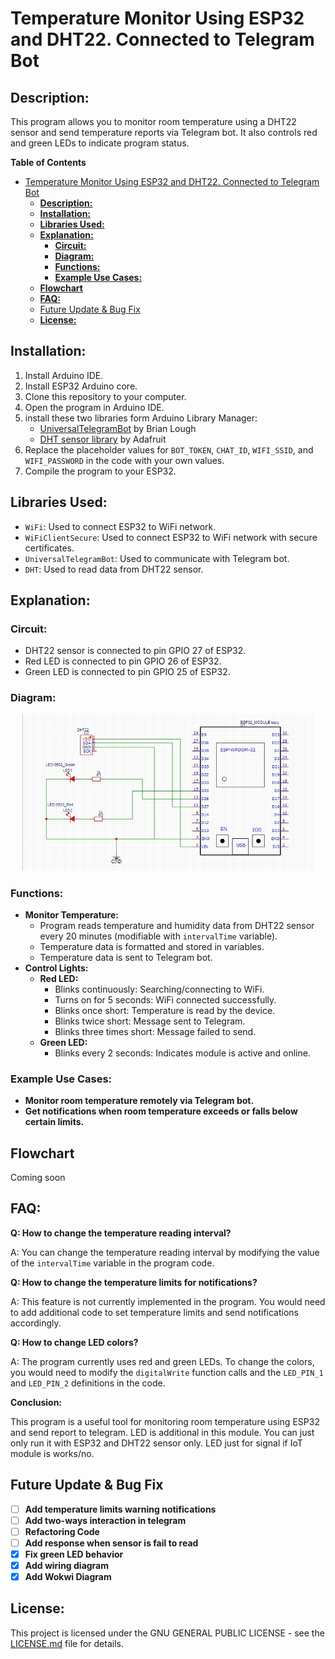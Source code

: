 # Temperature Monitor Using ESP32 and DHT22. Connected to Telegram Bot

## **Description:**

This program allows you to monitor room temperature using a DHT22 sensor and send temperature reports via Telegram bot. It also controls red and green LEDs to indicate program status.

**Table of Contents**
- [Temperature Monitor Using ESP32 and DHT22. Connected to Telegram Bot](#temperature-monitor-using-esp32-and-dht22-connected-to-telegram-bot)
  - [**Description:**](#description)
  - [**Installation:**](#installation)
  - [**Libraries Used:**](#libraries-used)
  - [**Explanation:**](#explanation)
    - [**Circuit:**](#circuit)
    - [**Diagram:**](#diagram)
    - [**Functions:**](#functions)
    - [**Example Use Cases:**](#example-use-cases)
  - [**Flowchart**](#flowchart)
  - [**FAQ:**](#faq)
  - [Future Update \& Bug Fix](#future-update--bug-fix)
  - [**License:**](#license)


## **Installation:**

1. Install Arduino IDE.
2. Install ESP32 Arduino core.
3. Clone this repository to your computer.
4. Open the program in Arduino IDE.
5. install these two libraries form Arduino Library Manager:
   - [UniversalTelegramBot](https://github.com/witnessmenow/Universal-Arduino-Telegram-Bot) by Brian Lough
   - [DHT sensor library](https://github.com/adafruit/DHT-sensor-library) by Adafruit
6. Replace the placeholder values for `BOT_TOKEN`, `CHAT_ID`, `WIFI_SSID`, and `WIFI_PASSWORD` in the code with your own values.
7. Compile the program to your ESP32.

## **Libraries Used:**

- `WiFi`: Used to connect ESP32 to WiFi network.
- `WiFiClientSecure`: Used to connect ESP32 to WiFi network with secure certificates.
- `UniversalTelegramBot`: Used to communicate with Telegram bot.
- `DHT`: Used to read data from DHT22 sensor.

## **Explanation:**

### **Circuit:**

- DHT22 sensor is connected to pin GPIO 27 of ESP32.
- Red LED is connected to pin GPIO 26 of ESP32.
- Green LED is connected to pin GPIO 25 of ESP32.

### **Diagram:**
<p align="center"><img src="img/wire-diagram.jpeg" alt="wire diagram" height="250"/>
</p>

### **Functions:**

- **Monitor Temperature:**
  - Program reads temperature and humidity data from DHT22 sensor every 20 minutes (modifiable with `intervalTime` variable).
  - Temperature data is formatted and stored in variables.
  - Temperature data is sent to Telegram bot.
- **Control Lights:**
  - **Red LED:**
    - Blinks continuously: Searching/connecting to WiFi.
    - Turns on for 5 seconds: WiFi connected successfully.
    - Blinks once short: Temperature is read by the device.
    - Blinks twice short: Message sent to Telegram.
    - Blinks three times short: Message failed to send.
  - **Green LED:**
    - Blinks every 2 seconds: Indicates module is active and online.

### **Example Use Cases:**

- **Monitor room temperature remotely via Telegram bot.**
- **Get notifications when room temperature exceeds or falls below certain limits.**

## **Flowchart**
  Coming soon

## **FAQ:**

**Q: How to change the temperature reading interval?**

A: You can change the temperature reading interval by modifying the value of the `intervalTime` variable in the program code.

**Q: How to change the temperature limits for notifications?**

A: This feature is not currently implemented in the program. You would need to add additional code to set temperature limits and send notifications accordingly.

**Q: How to change LED colors?**

A: The program currently uses red and green LEDs. To change the colors, you would need to modify the `digitalWrite` function calls and the `LED_PIN_1` and `LED_PIN_2` definitions in the code.

**Conclusion:**

This program is a useful tool for monitoring room temperature using ESP32 and send report to telegram. LED is additional in this module. You can just only run it with ESP32 and DHT22 sensor only. LED just for signal if IoT module is works/no.

## Future Update & Bug Fix

- [ ] **Add temperature limits warning notifications**
- [ ] **Add two-ways interaction in telegram**
- [ ] **Refactoring Code**
- [ ] **Add response when sensor is fail to read**
- [x] **Fix green LED behavior**
- [x] **Add wiring diagram**
- [x] **Add Wokwi Diagram**

## **License:**

This project is licensed under the GNU GENERAL PUBLIC LICENSE - see the [LICENSE.md](LICENSE.md) file for details.
